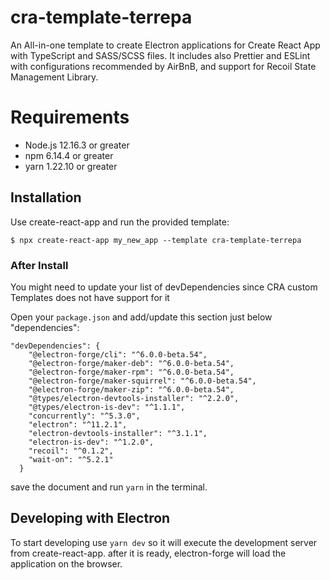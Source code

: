 # cra-template-terrepa

An All-in-one template to create Electron applications for Create React App with TypeScript and SASS/SCSS files. It includes also Prettier and ESLint with configurations recommended by AirBnB,  and support for Recoil State Management Library.

# Requirements
- Node.js 12.16.3 or greater
- npm 6.14.4 or greater
- yarn 1.22.10 or greater

## Installation
Use create-react-app and run the provided template:
```
$ npx create-react-app my_new_app --template cra-template-terrepa
```

### After Install
You might need to update your list of devDependencies since CRA custom Templates does not have support for it

Open your `package.json` and add/update this section just below "dependencies":
```
"devDependencies": {
    "@electron-forge/cli": "^6.0.0-beta.54",
    "@electron-forge/maker-deb": "^6.0.0-beta.54",
    "@electron-forge/maker-rpm": "^6.0.0-beta.54",
    "@electron-forge/maker-squirrel": "^6.0.0-beta.54",
    "@electron-forge/maker-zip": "^6.0.0-beta.54",
    "@types/electron-devtools-installer": "^2.2.0",
    "@types/electron-is-dev": "^1.1.1",
    "concurrently": "^5.3.0",
    "electron": "^11.2.1",
    "electron-devtools-installer": "^3.1.1",
    "electron-is-dev": "^1.2.0",
    "recoil": "^0.1.2",
    "wait-on": "^5.2.1"
  }
```
save the document and run `yarn` in the terminal.

## Developing with Electron
To start developing use `yarn dev` so it will execute the development server from create-react-app. after it is ready, electron-forge will load the application on the browser.